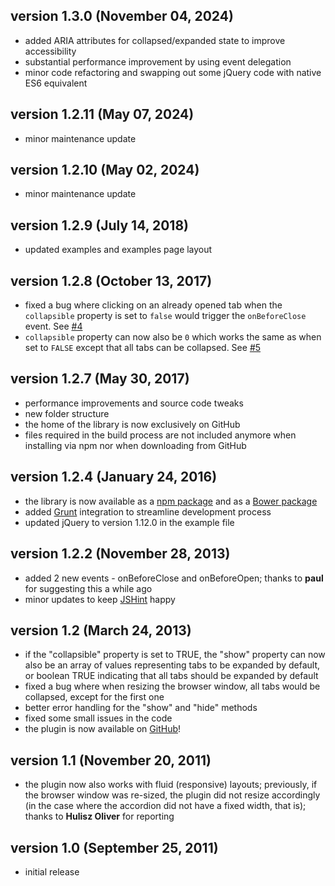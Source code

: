## version 1.3.0 (November 04, 2024)

- added ARIA attributes for collapsed/expanded state to improve accessibility
- substantial performance improvement by using event delegation
- minor code refactoring and swapping out some jQuery code with native ES6 equivalent

## version 1.2.11 (May 07, 2024)

- minor maintenance update

## version 1.2.10 (May 02, 2024)

- minor maintenance update

## version 1.2.9 (July 14, 2018)

- updated examples and examples page layout

## version 1.2.8 (October 13, 2017)

- fixed a bug where clicking on an already opened tab when the `collapsible` property is set to `false` would trigger the `onBeforeClose` event. See [#4](https://github.com/stefangabos/Zebra_Accordion/issues/4)
- `collapsible` property can now also be `0` which works the same as when set to `FALSE` except that all tabs can be collapsed. See [#5](https://github.com/stefangabos/Zebra_Accordion/issues/5)

## version 1.2.7 (May 30, 2017)

- performance improvements and source code tweaks
- new folder structure
- the home of the library is now exclusively on GitHub
- files required in the build process are not included anymore when installing via npm nor when downloading from GitHub

## version 1.2.4 (January 24, 2016)

- the library is now available as a [npm package](https://www.npmjs.com/) and as a [Bower package](http://bower.io/)
- added [Grunt](http://gruntjs.com/) integration to streamline development process
- updated jQuery to version 1.12.0 in the example file

## version 1.2.2 (November 28, 2013)

- added 2 new events - onBeforeClose and onBeforeOpen; thanks to **paul** for suggesting this a while ago
- minor updates to keep [JSHint](jshint.com) happy

## version 1.2 (March 24, 2013)

- if the "collapsible" property is set to TRUE, the "show" property can now also be an array of values representing tabs to be expanded by default, or boolean TRUE indicating that all tabs should be expanded by default
- fixed a bug where when resizing the browser window, all tabs would be collapsed, except for the first one
- better error handling for the "show" and "hide" methods
- fixed some small issues in the code
- the plugin is now available on [GitHub](https://github.com/stefangabos/Zebra_Accordion)!

## version 1.1 (November 20, 2011)

- the plugin now also works with fluid (responsive) layouts; previously, if the browser window was re-sized, the plugin did not resize accordingly (in the case where the accordion did not have a fixed width, that is); thanks to **Hulisz Oliver** for reporting

## version 1.0 (September 25, 2011)

- initial release
